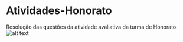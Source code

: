 # Atividades-Honorato
Resolução das questões da atividade avaliativa da turma de Honorato.
![alt text](http://static.tumblr.com/ehjldjd/u3Aowe5t9/0001.jpg)

